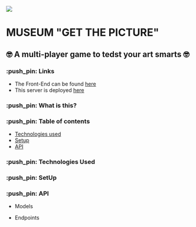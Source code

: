 ![](https://emojis.slackmojis.com/emojis/images/1542340470/4976/perfect.gif?1542340470)

# **MUSEUM "GET THE PICTURE"**

## :nerd_face: A multi-player game to tedst your art smarts :nerd_face:

### :push_pin: Links
* The Front-End can be found [here](https://github.com/JetskevdWouden/museum-game-app-front)
* This server is deployed [here](https://protected-eyrie-79199.herokuapp.com)

### :push_pin: What is this?


### :push_pin: Table of contents

* [Technologies used](#technologies_used)
* [Setup](#setup)
* [API](#api)

### :push_pin: Technologies Used

### :push_pin: SetUp

### :push_pin: API


* Models


* Endpoints

